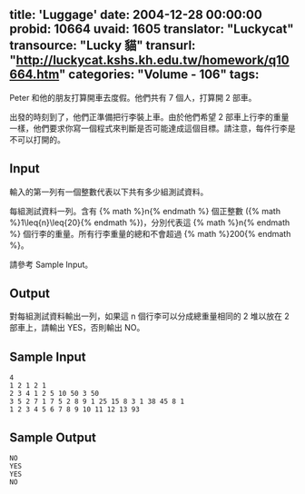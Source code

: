 title: 'Luggage'
date: 2004-12-28 00:00:00
probid: 10664
uvaid: 1605
translator: "Luckycat"
transource: "Lucky 貓"
transurl: "http://luckycat.kshs.kh.edu.tw/homework/q10664.htm"
categories: "Volume - 106"
tags:
---

Peter 和他的朋友打算開車去度假。他們共有 7 個人，打算開 2 部車。

出發的時刻到了，他們正準備把行李裝上車。由於他們希望 2 部車上行李的重量一樣，他們要求你寫一個程式來判斷是否可能達成這個目標。請注意，每件行李是不可以打開的。

## Input ##

輸入的第一列有一個整數代表以下共有多少組測試資料。

每組測試資料一列。含有 {% math %}n{% endmath %} 個正整數 ({% math %}1\leq{n}\leq{20}{% endmath %})，分別代表這 {% math %}n{% endmath %} 個行李的重量。所有行李重量的總和不會超過 {% math %}200{% endmath %}。

請參考 Sample Input。

## Output ##

對每組測試資料輸出一列，如果這 n 個行李可以分成總重量相同的 2 堆以放在 2 部車上，請輸出 YES，否則輸出 NO。

## Sample Input ##

	4
	1 2 1 2 1
	2 3 4 1 2 5 10 50 3 50
	3 5 2 7 1 7 5 2 8 9 1 25 15 8 3 1 38 45 8 1
	1 2 3 4 5 6 7 8 9 10 11 12 13 93

## Sample Output ##

	NO
	YES
	YES
	NO